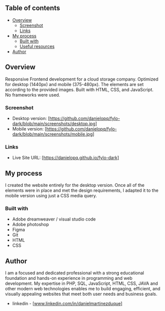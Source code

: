 

## Table of contents

- [Overview](#overview)
  - [Screenshot](#screenshot)
  - [Links](#links)
- [My process](#my-process)
  - [Built with](#built-with)
  - [Useful resources](#useful-resources)
- [Author](#author)


## Overview

Responsive Frontend development for a cloud storage company. Optimized for desktop (1440px) and mobile (375-480px). The elements are set according to the provided images. Built with HTML, CSS, and JavaScript. No frameworks were used.

### Screenshot

- Desktop version: [https://github.com/danielopq/fylo-dark/blob/main/screenshots/desktop.jpg]
- Mobile version: [https://github.com/danielopq/fylo-dark/blob/main/screenshots/mobile.jpg]


### Links

- Live Site URL: [https://danielopq.github.io/fylo-dark]

## My process

I created the website entirely for the desktop version. Once all of the elements were in place and met the design requirements, I adapted it to the mobile version using just a CSS media query.

### Built with

- Adobe dreamweaver / visual studio code
- Adobe photoshop
- Figma
- Git
- HTML
- CSS

## Author

I am a focused and dedicated professional with a strong educational foundation and hands-on experience in programming and web development. My expertise in PHP, SQL, JavaScript, HTML, CSS, JAVA and other modern web technologies enables me to build engaging, efficient, and visually appealing websites that meet both user needs and business goals.

- linkedin - [www.linkedin.com/in/danielmartinezduque]

